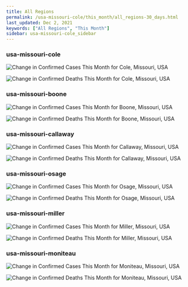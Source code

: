 ```yaml
---
title: All Regions
permalink: /usa-missouri-cole/this_month/all_regions-30_days.html
last_updated: Dec 2, 2021
keywords: ["All Regions", "This Month"]
sidebar: usa-missouri-cole_sidebar
---
```


<h3>usa-missouri-cole</h3>

![Change in Confirmed Cases This Month for Cole, Missouri, USA](/covid_tracker/images/graphs/usa-missouri-cole-delta_confirmed-30_days_graph.png)

![Change in Confirmed Deaths This Month for Cole, Missouri, USA](/covid_tracker/images/graphs/usa-missouri-cole-delta_deaths-30_days_graph.png)

<h3>usa-missouri-boone</h3>

![Change in Confirmed Cases This Month for Boone, Missouri, USA](/covid_tracker/images/graphs/usa-missouri-boone-delta_confirmed-30_days_graph.png)

![Change in Confirmed Deaths This Month for Boone, Missouri, USA](/covid_tracker/images/graphs/usa-missouri-boone-delta_deaths-30_days_graph.png)

<h3>usa-missouri-callaway</h3>

![Change in Confirmed Cases This Month for Callaway, Missouri, USA](/covid_tracker/images/graphs/usa-missouri-callaway-delta_confirmed-30_days_graph.png)

![Change in Confirmed Deaths This Month for Callaway, Missouri, USA](/covid_tracker/images/graphs/usa-missouri-callaway-delta_deaths-30_days_graph.png)

<h3>usa-missouri-osage</h3>

![Change in Confirmed Cases This Month for Osage, Missouri, USA](/covid_tracker/images/graphs/usa-missouri-osage-delta_confirmed-30_days_graph.png)

![Change in Confirmed Deaths This Month for Osage, Missouri, USA](/covid_tracker/images/graphs/usa-missouri-osage-delta_deaths-30_days_graph.png)

<h3>usa-missouri-miller</h3>

![Change in Confirmed Cases This Month for Miller, Missouri, USA](/covid_tracker/images/graphs/usa-missouri-miller-delta_confirmed-30_days_graph.png)

![Change in Confirmed Deaths This Month for Miller, Missouri, USA](/covid_tracker/images/graphs/usa-missouri-miller-delta_deaths-30_days_graph.png)

<h3>usa-missouri-moniteau</h3>

![Change in Confirmed Cases This Month for Moniteau, Missouri, USA](/covid_tracker/images/graphs/usa-missouri-moniteau-delta_confirmed-30_days_graph.png)

![Change in Confirmed Deaths This Month for Moniteau, Missouri, USA](/covid_tracker/images/graphs/usa-missouri-moniteau-delta_deaths-30_days_graph.png)
